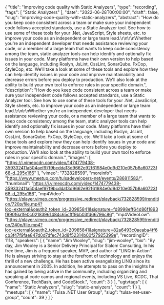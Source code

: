 {
  "title": "Improving code quality with Static Analyzers",
  "type": "recording",
  "tags": [
    "Static Analyzers"
  ],
  "date": "2022-06-28T00:00:00",
  "draft": false,
  "slug": "improving-code-quality-with-static-analyzers",
  "abstract": "How do you keep code consistent across a team or make sure your independent code follows accepted standards, use a Static Analyzer tool. See how to use some of these tools for your .Net, JavaScript, Style sheets, etc. to improve your code as an independent or large team lead.\r\n\r\nWhether you're an independent developer that needs assistance reviewing your code, or a member of a large team that wants to keep code consistency among the team, static analyzer tools can help identify and optionally fix issues in your code. Many platforms have their own version to help based on the language, including Roslyn, JsLint, CssLint, SonarQube. FxCop, StyleCop, etc. We'll take a look at some of these tools and explore how they can help identify issues in your code and improve maintainability and decrease errors before you deploy to production. We'll also look at the ability to build your own tool to enforce rules in your specific domain.",
  "description": "How do you keep code consistent across a team or make sure your independent code follows accepted standards, use a Static Analyzer tool. See how to use some of these tools for your .Net, JavaScript, Style sheets, etc. to improve your code as an independent or large team lead.\r\n\r\nWhether you're an independent developer that needs assistance reviewing your code, or a member of a large team that wants to keep code consistency among the team, static analyzer tools can help identify and optionally fix issues in your code. Many platforms have their own version to help based on the language, including Roslyn, JsLint, CssLint, SonarQube. FxCop, StyleCop, etc. We'll take a look at some of these tools and explore how they can help identify issues in your code and improve maintainability and decrease errors before you deploy to production. We'll also look at the ability to build your own tool to enforce rules in your specific domain.",
  "images": [
    "https://i.vimeocdn.com/video/1474779438-359332411a504aef97f9bcdda13d9662e92f61984e0d9d210e057b8a60723f68-d_295x166"
  ],
  "vimeo": "732828599",
  "moreinfo": "https://www.meetup.com/tulsadevelopers-net/events/286811582/",
  "thumbnail": "https://i.vimeocdn.com/video/1474779438-359332411a504aef97f9bcdda13d9662e92f61984e0d9d210e057b8a60723f68-d_295x166",
  "mp4Video": "https://player.vimeo.com/progressive_redirect/playback/732828599/rendition/720p/file.mp4?loc=external&oauth2_token_id=20985841&signature=fd8998eff64d86f1893f890f6a1fe0c02183961484c65cfff9bb03fd66796c86",
  "mp4VideoLow": "https://player.vimeo.com/progressive_redirect/playback/732828599/rendition/240p/file.mp4?loc=external&oauth2_token_id=20985841&signature=82a6493c0aeaba4ff6cb3f47f9fae847d0d7dfec743d8f52314b00f27925399e",
  "recordingID": 1118,
  "speakers": [
    {
      "name": "Jim Wooley",
      "slug": "jim-wooley",
      "bio": "By day, Jim Wooley is a Senior Delivery Principal for Slalom Consulting, In his free time, Jim is a frequent speaker, MVP, and author of \"LINQ in Action\". He is always striving to stay at the forefront of technology and enjoys the thrill of a new challenge. He has been active evangelizing LINQ since its announcement in 2005. In addition, he attempts to pass on the insights he has gained by being active in the community, including organizing and speaking at code camps and regional events, including VS Live, KCDC, That Conference, TechBash, and CodeStock.",
      "count": 3
    }
  ],
  "ugtvtags": [
    {
      "name": "Static Analyzers",
      "slug": "static-analyzers",
      "count": 1
    }
  ],
  "meetups": [
    {
      "name": "Tulsa .NET User Group",
      "slug": "tulsa-net-user-group",
      "count": 39
    }
  ]
}